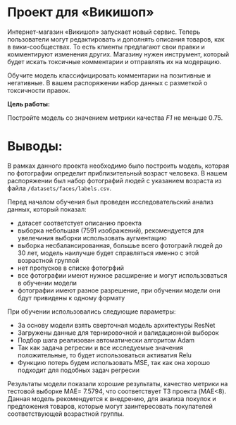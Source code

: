# Проект для «Викишоп»

Интернет-магазин «Викишоп» запускает новый сервис. Теперь пользователи могут редактировать и дополнять описания товаров, как в вики-сообществах. То есть клиенты предлагают свои правки и комментируют изменения других. Магазину нужен инструмент, который будет искать токсичные комментарии и отправлять их на модерацию.

Обучите модель классифицировать комментарии на позитивные и негативные. В вашем распоряжении набор данных с разметкой о токсичности правок.

**Цель работы:**

Постройте модель со значением метрики качества *F1* не меньше 0.75.

# Выводы:

В рамках данного проекта необходимо было построить модель, которая по фотографии определит приблизительный возраст человека.  В нашем распоряжении был набор фотографий людей с указанием возраста из файла `/datasets/faces/labels.csv`.

Перед началом обучения был проведен исследовательский анализ данных, который показал:

- датасет соответстует описанию проекта
- выборка небольшая (7591 изображений), рекомендуется для увелечиния выборки использовать аугментацию
- выборка несбалансированная, большье всего фотограий людей до 30 лет, модель наилучше будет справляться именно с этой возрастной группой
- нет пропусков в списке фотогрфий
- все фотографии имеют нужное расширение и могут использоваться в обучении модели
- фотографии имеют разное разрешение, при обучении модели они бдут привидены к одному формату

При обучении использовались следующие параметры:

- За основу модели взять сверточная модель архитектуры ResNet
- Загружены данные для тернировочной и валидационной выборок
- Подбор шага реализован автоматически алгоритом Adam
- Так как задача регресии и все исследуемые значения положительные, то будет использоваться активатия Relu
- Функцию потерь будем использовать MSE, так как она хорошо подходит для подобных задач регресии

Результаты модели показали хорошие результаты, качество метрики на тестовой выборке MAE= 7.5794, что соответствует ТЗ проекта (MAE<8). Данная модель рекомендуется к внедрению, для анализа покупок и предложения товаров, которые могут заинтересовать покупателей соответствующей возрастной группы.
